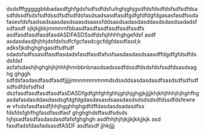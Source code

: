 dsdsfffgggggbbbadasdfghfgdsfsdfsdfdsfuihghjghjgsdfdsfdsdfdsfsdfsdfdsasdfdssdfsdsfsdfdssdfsdfsdfdsfasdsadsasdfasdfgdfgfdfdgfdgasasfasdfssdafasesfdsfsadsadsaasdasdsaasdsaassfddsasdsadasdasddasdsdasdsadadsfsdfasdf sjkjkjjkkjmmmmfbbasdfasdfasdfasdfasdfasdfs
asdfasdfasdfasdfasdASDFASDSsdfdsfsjhhhhghgefdsf
asdf asdasdasdjhjhhjdsfdsfsdfcfgcfasdcgcfdgfdasdfasd;k adksfjkdhghghgasdfsdfsdf
sdadsfsdfssasdfasdfasdadsfasdfasdfafssfsasdasdasdsaasdffdgdfgfdsdfdsdsfdsf
asfafsdashjhghghjhjhhhjhnnbbnbnasdsadsssdfdssdfdsdsfdsfssdfdsasdsaghg
ghggh
sdfdsfasdasdfasdfasdfjjjjjmnnmnnnmnmdsdssddsasdasdasdfsasdsdfsdfsdfsdfsdfdsfsdfsd
dszfasdfasdfasdfasdfasDASDfgdfghfghfghhjghjhjghgjkjjjjkhjkhjhhhjhjhghfhgasdafasdasddasdasdsgfdgfdgdasdasasdsaasdasdsdsdsdsdfdssdfdsfewrew
vfvdsfasdfasdfjhhjhgghhghgdfdffdasdasdsadasdfss
fdsfdsfghfhgfasdfasdfasf
ghghghdsffasdfsdsds
hjhjsadfasdfasdasdasdfafsfghghgh
asdfhhjhjhjkjjkjkkjjkjk
asd
fasdfadsfdasfadsasdfASDF
asdfasdf
jjhkjjjj
